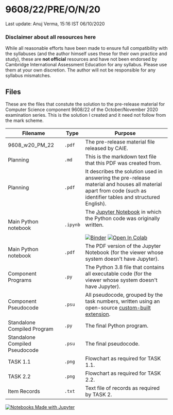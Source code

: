 # 9608/22/PRE/O/N/20
Last update: Anuj Verma, 15:16 IST 06/10/2020

### Disclaimer about all resources here
While all reasonable efforts have been made to ensure full compatibility with the syllabuses (and the author himself uses these for their own practice and study), these are **not official** resources and have not been endorsed by Cambridge International Assessment Education for any syllabus. Please use them at your own discretion. The author will not be responsible for any syllabus mismatches.

## Files
These are the files that constute the solution to the pre-release material for Computer Science component 9608/22 of the October/November 2020 examination series. This is the solution I created and it need not follow from the mark scheme.

| Filename | Type | Purpose |
| -- | -- | -- |
| 9608_w20_PM_22 | `.pdf` | The pre-release material file released by CAIE. |
| Planning | `.md` | This is the markdown text file that this PDF was created from. |
| Planning | `.pdf` | It describes the solution used in answering the pre-release material and houses all material apart from code (such as identifier tables and structured English). |
| Main Python notebook | `.ipynb` | The [Jupyter Notebook](https://jupyter.org/) in which the Python code was originally written. <br> <br> [![Binder](https://mybinder.org/badge_logo.svg)](https://mybinder.org/v2/gh/eccentricOrange/9608-22-PRE-O-N-20/HEAD) [![Open In Colab](https://colab.research.google.com/assets/colab-badge.svg)](https://colab.research.google.com/github/eccentricOrange/9608-22-PRE-O-N-20/blob/master/Main%20Python%20notebook.ipynb) |
| Main Python notebook | `.pdf` | The PDF version of the Jupyter Notebook (for the viewer whose system doesn't have Jupyter). |
| Component Programs | `.py` | The Python 3.8 file that contains all executable code (for the viewer whose system doesn't have Jupyter). | 
| Component Pseudocode | `.psu` | All pseudocode, grouped by the task numbers, written using an open-source [custom-built extension](https://github.com/eccentricOrange/NPP-CAIE-Pseudocode-Highlighting-plugin). |
| Standalone Compiled Program | `.py` | The final Python program. |
| Standalone Compiled Pseudocode | `.psu` | The final pseudocode. |
| TASK 1.1 | `.png` | Flowchart as required for TASK 1.1. |
| TASK 2.2 | `.png` | Flowchart as required for TASK 2.2. |
| Item Records | `.txt` | Text file of records as required by TASK 2. |

[![Notebooks Made with Jupyter](https://img.shields.io/badge/Notebooks%20made%20with-Jupyter-orange?style=for-the-badge&logo=Jupyter)](https://jupyter.org/try)